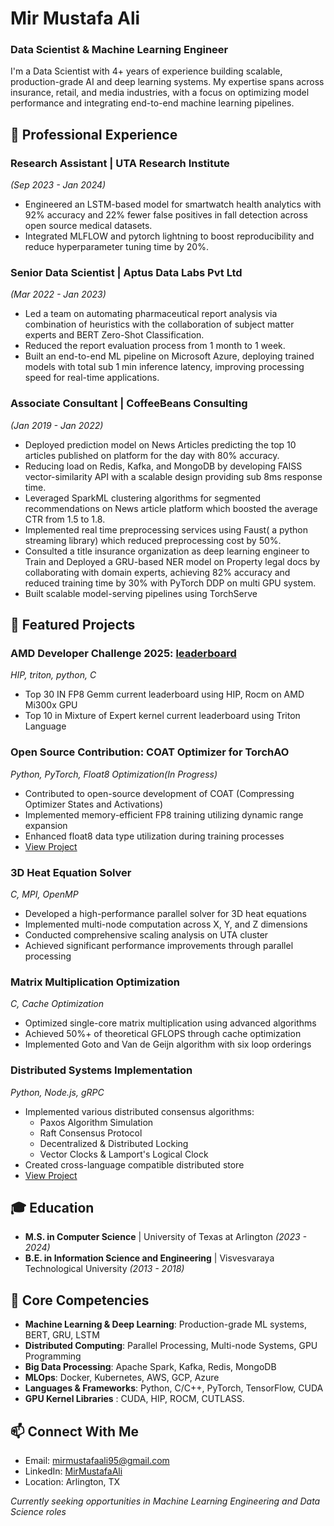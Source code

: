 # Mir Mustafa Ali
### Data Scientist & Machine Learning Engineer

I'm a Data Scientist with 4+ years of experience building scalable, production-grade AI and deep learning systems. My expertise spans across insurance, retail, and media industries, with a focus on optimizing model performance and integrating end-to-end machine learning pipelines.


## 💼 Professional Experience

### Research Assistant | UTA Research Institute
*(Sep 2023 - Jan 2024)*
- Engineered an LSTM-based model for smartwatch health analytics with 92%  accuracy and 22% fewer false positives in fall detection across open source medical datasets. 
- Integrated MLFLOW and pytorch lightning to boost reproducibility and reduce hyperparameter tuning time by 20%.

### Senior Data Scientist | Aptus Data Labs Pvt Ltd
*(Mar 2022 - Jan 2023)*
- Led a team on automating pharmaceutical report analysis via combination of heuristics with the collaboration of subject matter experts and BERT Zero-Shot Classification.
- Reduced the report evaluation process from 1 month to 1 week.
- Built an end-to-end ML pipeline on Microsoft Azure, deploying trained models with total sub 1 min inference latency, improving processing speed for real-time applications.

### Associate Consultant | CoffeeBeans Consulting
*(Jan 2019 - Jan 2022)*
- Deployed prediction model on News Articles  predicting the top 10 articles published on platform for the day with 80% accuracy.
- Reducing load on Redis, Kafka, and MongoDB by developing FAISS vector-similarity API  with a scalable design providing sub 8ms response time.
- Leveraged SparkML clustering algorithms for segmented recommendations on News article platform which boosted the average CTR from 1.5 to 1.8.
- Implemented real time preprocessing services using Faust( a python streaming library) which reduced preprocessing cost by 50%.
- Consulted a title insurance organization as deep learning engineer to Train and Deployed a GRU-based NER model on Property legal docs by collaborating with domain experts, achieving 82% accuracy and reduced training time by 30% with PyTorch DDP on multi GPU system.
- Built scalable model-serving pipelines using TorchServe


## 🚀 Featured Projects

### AMD Developer Challenge 2025:  [leaderboard](https://www.gpumode.com/)
*HIP, triton, python, C*
- Top 30 IN FP8 Gemm current leaderboard using HIP, Rocm on AMD Mi300x GPU
- Top 10 in Mixture of Expert kernel current leaderboard using Triton Language

### Open Source Contribution: COAT Optimizer for TorchAO
*Python, PyTorch, Float8 Optimization(In Progress)*
- Contributed to open-source development of COAT (Compressing Optimizer States and Activations)
- Implemented memory-efficient FP8 training utilizing dynamic range expansion
- Enhanced float8 data type utilization during training processes
- [View Project](https://github.com/pytorch/ao/pull/1231)

### 3D Heat Equation Solver
*C, MPI, OpenMP*
- Developed a high-performance parallel solver for 3D heat equations
- Implemented multi-node computation across X, Y, and Z dimensions
- Conducted comprehensive scaling analysis on UTA cluster
- Achieved significant performance improvements through parallel processing
<!---
- [View Project]()
-->

### Matrix Multiplication Optimization
*C, Cache Optimization*
- Optimized single-core matrix multiplication using advanced algorithms
- Achieved 50%+ of theoretical GFLOPS through cache optimization
- Implemented Goto and Van de Geijn algorithm with six loop orderings


### Distributed Systems Implementation
*Python, Node.js, gRPC*
- Implemented various distributed consensus algorithms:
  - Paxos Algorithm Simulation
  - Raft Consensus Protocol
  - Decentralized & Distributed Locking
  - Vector Clocks & Lamport's Logical Clock
- Created cross-language compatible distributed store
- [View Project](https://github.com/MirMustafaAli/UTA-CSE5306)



## 🎓 Education
- **M.S. in Computer Science** | University of Texas at Arlington *(2023 - 2024)*
- **B.E. in Information Science and Engineering** | Visvesvaraya Technological University *(2013 - 2018)*

## 🌟 Core Competencies
- **Machine Learning & Deep Learning**: Production-grade ML systems, BERT, GRU, LSTM
- **Distributed Computing**: Parallel Processing, Multi-node Systems, GPU Programming
- **Big Data Processing**: Apache Spark, Kafka, Redis, MongoDB
- **MLOps**: Docker, Kubernetes, AWS, GCP, Azure
- **Languages & Frameworks**: Python, C/C++, PyTorch, TensorFlow, CUDA
- **GPU Kernel Libraries** : CUDA, HIP, ROCM, CUTLASS. 


## 📫 Connect With Me
- Email: mirmustafaali95@gmail.com
- LinkedIn: [MirMustafaAli](https://www.linkedin.com/in/alimirmustafa/)
- Location: Arlington, TX

 *Currently seeking opportunities in Machine Learning Engineering and Data Science roles*
 
<!--
![GitHub stats](https://github-readme-stats.vercel.app/api?username=yourusername&show_icons=true&theme=radical)
---
-->
<!--
**MirMustafaAli/mirmustafaali** is a ✨ _special_ ✨ repository because its `README.md` (this file) appears on your GitHub profile.

Here are some ideas to get you started:

- 🔭 I’m currently working on ...
- 🌱 I’m currently learning ...
- 👯 I’m looking to collaborate on ...
- 🤔 I’m looking for help with ...
- 💬 Ask me about ...
- 📫 How to reach me: ...
- 😄 Pronouns: ...
- ⚡ Fun fact: ...
-->
